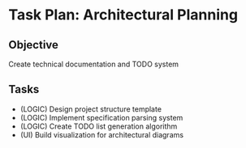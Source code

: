 # Task Plan: Architectural Planning

## Objective
Create technical documentation and TODO system

## Tasks
- (LOGIC) Design project structure template
- (LOGIC) Implement specification parsing system
- (LOGIC) Create TODO list generation algorithm
- (UI) Build visualization for architectural diagrams